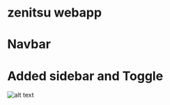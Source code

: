 # zenitsu webapp

# Navbar

# Added sidebar and Toggle

![alt text](https://media.discordapp.net/attachments/994947495555768330/1066683987596169316/sidebarr.jpg?width=889&height=406)
